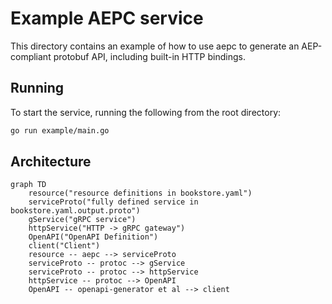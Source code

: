 # Example AEPC service

This directory contains an example of how to use aepc to generate an
AEP-compliant protobuf API, including built-in HTTP bindings.

## Running

To start the service, running the following from the root directory:

```bash
go run example/main.go
```

## Architecture

```mermaid
graph TD
    resource("resource definitions in bookstore.yaml")
    serviceProto("fully defined service in bookstore.yaml.output.proto")
    gService("gRPC service")
    httpService("HTTP -> gRPC gateway")
    OpenAPI("OpenAPI Definition")
    client("Client")
    resource -- aepc --> serviceProto
    serviceProto -- protoc --> gService
    serviceProto -- protoc --> httpService
    httpService -- protoc --> OpenAPI
    OpenAPI -- openapi-generator et al --> client
```